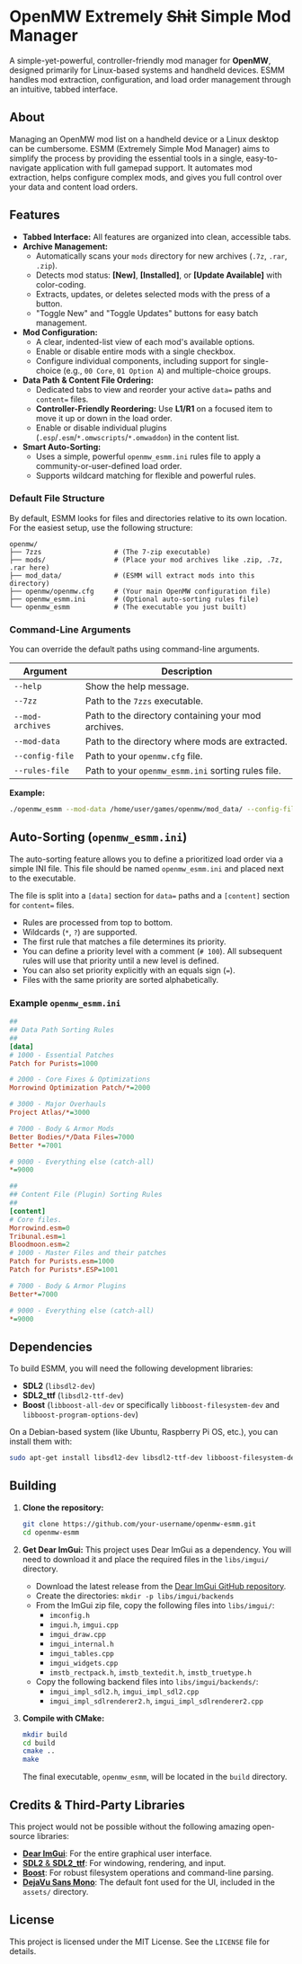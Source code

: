 # OpenMW Extremely ~~Shit~~ Simple Mod Manager

A simple-yet-powerful, controller-friendly mod manager for **OpenMW**, designed primarily for Linux-based systems and handheld devices. ESMM handles mod extraction, configuration, and load order management through an intuitive, tabbed interface.

## About

Managing an OpenMW mod list on a handheld device or a Linux desktop can be cumbersome. ESMM (Extremely Simple Mod Manager) aims to simplify the process by providing the essential tools in a single, easy-to-navigate application with full gamepad support. It automates mod extraction, helps configure complex mods, and gives you full control over your data and content load orders.

## Features

-   **Tabbed Interface:** All features are organized into clean, accessible tabs.
-   **Archive Management:**
    -   Automatically scans your `mods` directory for new archives (`.7z`, `.rar`, `.zip`).
    -   Detects mod status: **[New]**, **[Installed]**, or **[Update Available]** with color-coding.
    -   Extracts, updates, or deletes selected mods with the press of a button.
    -   "Toggle New" and "Toggle Updates" buttons for easy batch management.
-   **Mod Configuration:**
    -   A clear, indented-list view of each mod's available options.
    -   Enable or disable entire mods with a single checkbox.
    -   Configure individual components, including support for single-choice (e.g., `00 Core`, `01 Option A`) and multiple-choice groups.
-   **Data Path & Content File Ordering:**
    -   Dedicated tabs to view and reorder your active `data=` paths and `content=` files.
    -   **Controller-Friendly Reordering:** Use **L1/R1** on a focused item to move it up or down in the load order.
    -   Enable or disable individual plugins (`.esp`/`.esm`/`*.omwscripts`/`*.omwaddon`) in the content list.
-   **Smart Auto-Sorting:**
    -   Uses a simple, powerful `openmw_esmm.ini` rules file to apply a community-or-user-defined load order.
    -   Supports wildcard matching for flexible and powerful rules.

### Default File Structure

By default, ESMM looks for files and directories relative to its own location. For the easiest setup, use the following structure:

```
openmw/
├── 7zzs                  # (The 7-zip executable)
├── mods/                 # (Place your mod archives like .zip, .7z, .rar here)
├── mod_data/             # (ESMM will extract mods into this directory)
├── openmw/openmw.cfg     # (Your main OpenMW configuration file)
├── openmw_esmm.ini       # (Optional auto-sorting rules file)
└── openmw_esmm           # (The executable you just built)
```

### Command-Line Arguments

You can override the default paths using command-line arguments.

| Argument         | Description                                        |
| ---------------- | -------------------------------------------------- |
| `--help`         | Show the help message.                             |
| `--7zz`          | Path to the `7zzs` executable.                     |
| `--mod-archives` | Path to the directory containing your mod archives. |
| `--mod-data`     | Path to the directory where mods are extracted.    |
| `--config-file`  | Path to your `openmw.cfg` file.                    |
| `--rules-file`   | Path to your `openmw_esmm.ini` sorting rules file. |

**Example:**
```bash
./openmw_esmm --mod-data /home/user/games/openmw/mod_data/ --config-file /home/user/.config/openmw/openmw.cfg
```

## Auto-Sorting (`openmw_esmm.ini`)

The auto-sorting feature allows you to define a prioritized load order via a simple INI file. This file should be named `openmw_esmm.ini` and placed next to the executable.

The file is split into a `[data]` section for `data=` paths and a `[content]` section for `content=` files.

-   Rules are processed from top to bottom.
-   Wildcards (`*`, `?`) are supported.
-   The first rule that matches a file determines its priority.
-   You can define a priority level with a comment (`# 100`). All subsequent rules will use that priority until a new level is defined.
-   You can also set priority explicitly with an equals sign (`=`).
-   Files with the same priority are sorted alphabetically.

### Example `openmw_esmm.ini`
```ini
##
## Data Path Sorting Rules
##
[data]
# 1000 - Essential Patches
Patch for Purists=1000

# 2000 - Core Fixes & Optimizations
Morrowind Optimization Patch/*=2000

# 3000 - Major Overhauls
Project Atlas/*=3000

# 7000 - Body & Armor Mods
Better Bodies/*/Data Files=7000
Better *=7001

# 9000 - Everything else (catch-all)
*=9000

##
## Content File (Plugin) Sorting Rules
##
[content]
# Core files.
Morrowind.esm=0
Tribunal.esm=1
Bloodmoon.esm=2
# 1000 - Master Files and their patches
Patch for Purists.esm=1000
Patch for Purists*.ESP=1001

# 7000 - Body & Armor Plugins
Better*=7000

# 9000 - Everything else (catch-all)
*=9000
```

## Dependencies

To build ESMM, you will need the following development libraries:

-   **SDL2** (`libsdl2-dev`)
-   **SDL2_ttf** (`libsdl2-ttf-dev`)
-   **Boost** (`libboost-all-dev` or specifically `libboost-filesystem-dev` and `libboost-program-options-dev`)

On a Debian-based system (like Ubuntu, Raspberry Pi OS, etc.), you can install them with:
```bash
sudo apt-get install libsdl2-dev libsdl2-ttf-dev libboost-filesystem-dev libboost-program-options-dev
```

## Building

1.  **Clone the repository:**
    ```bash
    git clone https://github.com/your-username/openmw-esmm.git
    cd openmw-esmm
    ```

2.  **Get Dear ImGui:**
    This project uses Dear ImGui as a dependency. You will need to download it and place the required files in the `libs/imgui/` directory.
    -   Download the latest release from the [Dear ImGui GitHub repository](https://github.com/ocornut/imgui/releases).
    -   Create the directories: `mkdir -p libs/imgui/backends`
    -   From the ImGui zip file, copy the following files into `libs/imgui/`:
        -   `imconfig.h`
        -   `imgui.h`, `imgui.cpp`
        -   `imgui_draw.cpp`
        -   `imgui_internal.h`
        -   `imgui_tables.cpp`
        -   `imgui_widgets.cpp`
        -   `imstb_rectpack.h`, `imstb_textedit.h`, `imstb_truetype.h`
    -   Copy the following backend files into `libs/imgui/backends/`:
        -   `imgui_impl_sdl2.h`, `imgui_impl_sdl2.cpp`
        -   `imgui_impl_sdlrenderer2.h`, `imgui_impl_sdlrenderer2.cpp`

3.  **Compile with CMake:**
    ```bash
    mkdir build
    cd build
    cmake ..
    make
    ```
    The final executable, `openmw_esmm`, will be located in the `build` directory.

## Credits & Third-Party Libraries

This project would not be possible without the following amazing open-source libraries:

-   [**Dear ImGui**](https://github.com/ocornut/imgui): For the entire graphical user interface.
-   [**SDL2** & **SDL2_ttf**](https://www.libsdl.org/): For windowing, rendering, and input.
-   [**Boost**](https://www.boost.org/): For robust filesystem operations and command-line parsing.
-   [**DejaVu Sans Mono**](https://dejavu-fonts.github.io/): The default font used for the UI, included in the `assets/` directory.

## License

This project is licensed under the MIT License. See the `LICENSE` file for details.
